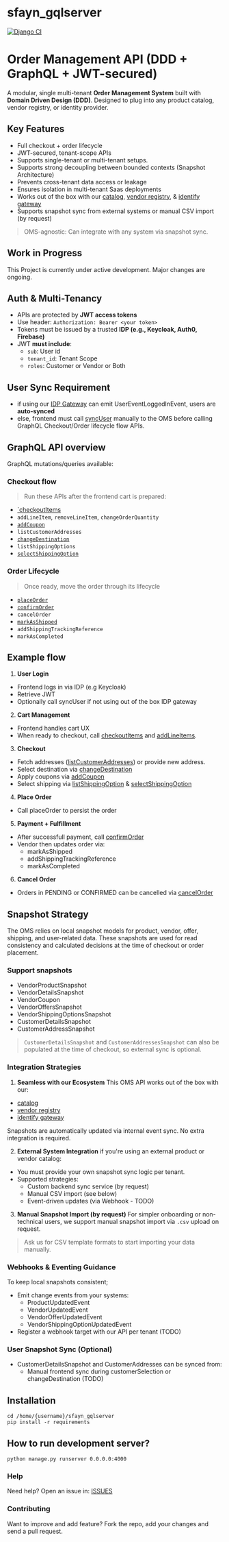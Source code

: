 # sfayn_gqlserver

[![Django CI](https://github.com/sfayn2/sfayn_gqlserver/actions/workflows/django.yml/badge.svg)](https://github.com/sfayn2/sfayn_gqlserver/actions/workflows/django.yml)

# Order Management API (DDD + GraphQL + JWT-secured)

A modular, single multi-tenant **Order Management System** built with **Domain Driven Design (DDD)**. Designed to plug into any product catalog, vendor registry, or identity provider.

## Key Features
- Full checkout + order lifecycle
- JWT-secured, tenant-scope APIs
- Supports single-tenant or multi-tenant setups.
- Supports strong decoupling between bounded contexts (Snapshot Architecture)
- Prevents cross-tenant data access or leakage
- Ensures isolation in multi-tenant Saas deployments
- Works out of the box with our [catalog](https://github.com/sfayn2/catalog_service), [vendor registry](https://github.com/sfayn2/vendor_registry), & [identify gateway](https://github.com/sfayn2/identity_gateway)
- Supports snapshot sync from external systems or manual CSV import (by request)


> OMS-agnostic: Can integrate with any system via snapshot sync.


## Work in Progress
This Project is currently under active development. Major changes are ongoing.


## Auth & Multi-Tenancy

- APIs are protected by **JWT access tokens**
- Use header: `Authorization: Bearer <your token>`
- Tokens must be issued by a trusted **IDP (e.g., Keycloak, Auth0, Firebase)**
- JWT **must include**:
    - `sub`: User id
    - `tenant_id`: Tenant Scope
    - `roles`: Customer or Vendor or Both


## User Sync Requirement

- if using our [IDP Gateway](https://github.com/sfayn2/identity_gateway) can emit UserEventLoggedInEvent, users are **auto-synced**
- else, frontend must call [syncUser]() manually to the OMS before calling GraphQL Checkout/Order lifecycle flow APIs.




## GraphQL API overview

GraphQL mutations/queries available:

### Checkout flow

> Run these APIs after the frontend cart is prepared:

- [`checkoutItems](./mutations/checkout_items.graphql)
- `addLineItem`, `removeLineItem`, `changeOrderQuantity`
- [`addCoupon`](./mutations/add_coupon.graphql)
- `listCustomerAddresses`
- [`changeDestination`](./mutations/change_destination.graphql)
- `listShippingOptions`
- [`selectShippingOption`](./mutations/selection_shipping_option.graphql)

### Order Lifecycle
> Once ready, move the order through its lifecycle 

- [`placeOrder`](./mutations/place_order.graphql)
- [`confirmOrder`](./mutations/confirm_order.graphql)
- `cancelOrder`
- [`markAsShipped`](./mutations/mark_as_shipped.graphql)
- `addShippingTrackingReference`
- `markAsCompleted`

## Example flow
1. **User Login**
* Frontend logs in via IDP (e.g Keycloak)
* Retrieve JWT
* Optionally call syncUser if not using out of the box IDP gateway
2. **Cart Management**
* Frontend handles cart UX
* When ready to checkout, call [checkoutItems]() and [addLineItems]().
3. **Checkout**
* Fetch addresses ([listCustomerAddresses]()) or provide new address.
* Select destination via [changeDestination]()
* Apply coupons via  [addCoupon]()
* Select shipping via [listShippingOption]() & [selectShippingOption]()
4. **Place Order**
* Call placeOrder to persist the order
5. **Payment + Fulfillment**
* After successfull payment, call [confirmOrder]()
* Vendor then updates order via:
    * markAsShipped
    * addShippingTrackingReference
    * markAsCompleted
6. **Cancel Order**
* Orders in PENDING or CONFIRMED can be cancelled via [cancelOrder]()

## Snapshot Strategy

The OMS relies on local snapshot models for product, vendor, offer, shipping, and user-related data. These  snapshots are used for read consistency and calculated decisions at the time of checkout or order placement.

### Support snapshots
- VendorProductSnapshot
- VendorDetailsSnapshot
- VendorCoupon
- VendorOffersSnapshot
- VendorShippingOptionsSnapshot
- CustomerDetailsSnapshot
- CustomerAddressSnapshot

> `CustomerDetailsSnapshot` and `CustomerAddressesSnapshot` can also be populated at the time of checkout, so external sync is optional.

### Integration Strategies

1. **Seamless with our Ecosystem**
This OMS API works out of the box with our:
- [catalog](https://github.com/sfayn2/catalog_service)
- [vendor registry](https://github.com/sfayn2/vendor_registry)
- [identify gateway](https://github.com/sfayn2/identity_gateway)

Snapshots are automatically updated via internal event sync. No extra integration is required.

2. **External System Integration**
if you're using an external product or vendor catalog:
- You must provide your own snapshot sync logic per tenant.
- Supported strategies:
    - Custom backend sync service (by request)
    - Manual CSV import (see below)
    - Event-driven updates (via Webhook - TODO)

3. **Manual Snapshot Import (by request)**
For simpler onboarding or non-technical users, we support manual snapshot import via `.csv` upload on request.

> Ask us for CSV template formats to start importing your data manually.

### Webhooks & Eventing Guidance
To keep local snapshots consistent;

- Emit change events from your systems:
    - ProductUpdatedEvent
    - VendorUpdatedEvent
    - VendorOfferUpdatedEvent
    - VendorShippingOptionUpdatedEvent
- Register a webhook target with our API per tenant (TODO)

### User Snapshot Sync (Optional)
- CustomerDetailsSnapshot and CustomerAddresses can be synced from:
    - Manual frontend sync during customerSelection or changeDestination (TODO)

## Installation 
```
cd /home/{username}/sfayn_gqlserver
pip install -r requirements
```

## How to run development server? 
```
python manage.py runserver 0.0.0.0:4000
```


### Help

Need help? Open an issue in: [ISSUES](https://github.com/sfayn2/sfayn_gqlserver/issues)


### Contributing
Want to improve and add feature? Fork the repo, add your changes and send a pull request.




